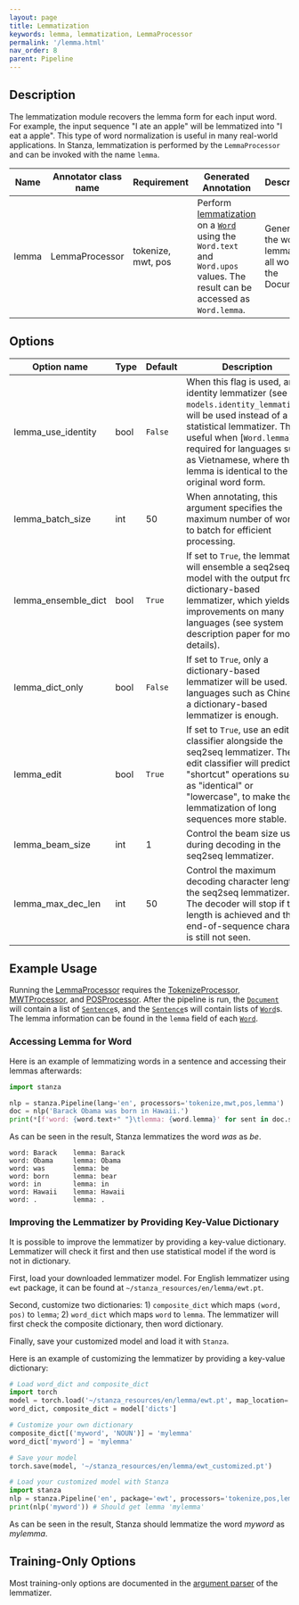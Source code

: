 ```yaml
---
layout: page
title: Lemmatization
keywords: lemma, lemmatization, LemmaProcessor
permalink: '/lemma.html'
nav_order: 8
parent: Pipeline
---
```


## Description

The lemmatization module recovers the lemma form for each input word. For example, the input sequence "I ate an apple" will be lemmatized into "I eat a apple". This type of word normalization is useful in many real-world applications. In Stanza, lemmatization is performed by the `LemmaProcessor` and can be invoked with the name `lemma`.

| Name | Annotator class name | Requirement | Generated Annotation | Description |
| --- | --- | --- | --- | --- |
| lemma | LemmaProcessor | tokenize, mwt, pos | Perform [lemmatization](https://en.wikipedia.org/wiki/Lemmatisation) on a [`Word`](data_objects.md#word) using the `Word.text` and `Word.upos` values. The result can be accessed as `Word.lemma`. | Generates the word lemmas for all words in the Document. |

## Options

| Option name | Type | Default | Description |
| --- | --- | --- | --- |
| lemma_use_identity | bool | `False` | When this flag is used, an identity lemmatizer (see `models.identity_lemmatizer`) will be used instead of a statistical lemmatizer. This is useful when [`Word.lemma`] is required for languages such as Vietnamese, where the lemma is identical to the original word form. |
| lemma_batch_size | int | 50 | When annotating, this argument specifies the maximum number of words to batch for efficient processing. |
| lemma_ensemble_dict | bool | `True` | If set to `True`, the lemmatizer will ensemble a seq2seq model with the output from a dictionary-based lemmatizer, which yields improvements on many languages (see system description paper for more details). |
| lemma_dict_only | bool | `False` | If set to `True`, only a dictionary-based lemmatizer will be used. For languages such as Chinese, a dictionary-based lemmatizer is enough. |
| lemma_edit | bool | `True` | If set to `True`, use an edit classifier alongside the seq2seq lemmatizer. The edit classifier will predict "shortcut" operations such as "identical" or "lowercase", to make the lemmatization of long sequences more stable. |
| lemma_beam_size | int | 1 | Control the beam size used during decoding in the seq2seq lemmatizer. |
| lemma_max_dec_len | int | 50 | Control the maximum decoding character length in the seq2seq lemmatizer. The decoder will stop if this length is achieved and the end-of-sequence character is still not seen. |

## Example Usage

Running the [LemmaProcessor](lemma.md) requires the [TokenizeProcessor](tokenize.md), [MWTProcessor](mwt.md), and [POSProcessor](pos.md).
After the pipeline is run, the [`Document`](data_objects.md#document) will contain a list of [`Sentence`](data_objects.md#sentence)s, and the [`Sentence`](data_objects.md#sentence)s will contain lists of [`Word`](data_objects.md#word)s.
The lemma information can be found in the `lemma` field of each [`Word`](data_objects.md#word).

### Accessing Lemma for Word

Here is an example of lemmatizing words in a sentence and accessing their lemmas afterwards:

```python
import stanza

nlp = stanza.Pipeline(lang='en', processors='tokenize,mwt,pos,lemma')
doc = nlp('Barack Obama was born in Hawaii.')
print(*[f'word: {word.text+" "}\tlemma: {word.lemma}' for sent in doc.sentences for word in sent.words], sep='\n')
```

As can be seen in the result, Stanza lemmatizes the word _was_ as _be_.

```
word: Barack    lemma: Barack
word: Obama     lemma: Obama
word: was       lemma: be
word: born      lemma: bear
word: in        lemma: in
word: Hawaii    lemma: Hawaii
word: .         lemma: .
```

### Improving the Lemmatizer by Providing Key-Value Dictionary

It is possible to improve the lemmatizer by providing a key-value dictionary. Lemmatizer will check it first and then use statistical model if the word is not in dictionary.

First, load your downloaded lemmatizer model. For English lemmatizer using `ewt` package, it can be found at `~/stanza_resources/en/lemma/ewt.pt`.

Second, customize two dictionaries: 1) `composite_dict` which maps `(word, pos)` to `lemma`; 2) `word_dict` which maps `word` to `lemma`. The lemmatizer will first check the composite dictionary, then word dictionary.

Finally, save your customized model and load it with `Stanza`.

Here is an example of customizing the lemmatizer by providing a key-value dictionary:

```python
# Load word_dict and composite_dict
import torch
model = torch.load('~/stanza_resources/en/lemma/ewt.pt', map_location='cpu')
word_dict, composite_dict = model['dicts']

# Customize your own dictionary
composite_dict[('myword', 'NOUN')] = 'mylemma'
word_dict['myword'] = 'mylemma'

# Save your model
torch.save(model, '~/stanza_resources/en/lemma/ewt_customized.pt')

# Load your customized model with Stanza
import stanza
nlp = stanza.Pipeline('en', package='ewt', processors='tokenize,pos,lemma', lemma_model_path='~/stanza_resources/en/lemma/ewt_customized.pt'
print(nlp('myword')) # Should get lemma 'mylemma'
```

As can be seen in the result, Stanza should lemmatize the word _myword_ as _mylemma_.

## Training-Only Options

Most training-only options are documented in the [argument parser](https://github.com/stanfordnlp/stanza/blob/master/stanza/models/lemmatizer.py#L22) of the lemmatizer.

